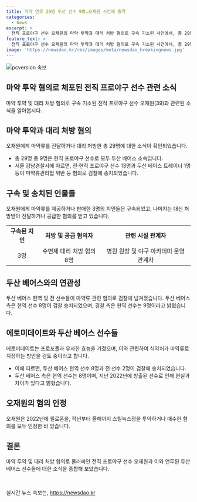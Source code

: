 ```yaml
---
title: 마약 연루 29명 두산 선수 9명…오재원 사건에 충격
categories:
  - News
excerpt: >
  전직 프로야구 선수 오재원의 마약 투약과 대리 처방 혐의로 구속 기소된 사건에서, 총 29명이 마약류를 전달하거나 판매한 혐의로 경찰에 송치됐다. 이 가운데 9명의 현직 프로야구 선수와 한 트레이너가 포함돼 있으며, 두산 베어스 관련 인원도 확인되었다. 또한, 오재원이 운영하는 야구 아카데미 수강생 학부모와 지인들도 범행에 연루된 것으로 알려졌다. 특히, 프로야구 선수들을 포함한 관련자들이 다량의 마약류를 공급했거나 대리 처방을 받아 전달한 것으로 드러났다. 본 사건으로 두산 베어스 구단과 관련된 현역 선수 8명과 전 선수 2명이 검찰 조사를 받게 되었으며, 국가대표 투수 출신 전 프로야구 선수 A씨 또한 연루돼 조사를 받을 예정이다. 이에 따라, 사건의 규모와 영향력이 증대되고 있으며, 관련자들의 범행과 혐의에 대한 입장 및 대응이 주목받고 있다.
feature_text: >
  전직 프로야구 선수 오재원의 마약 투약과 대리 처방 혐의로 구속 기소된 사건에서, 총 29명이 마약류를 전달하거나 판매한 혐의로 경찰에 송치됐다. 이 가운데 9명의 현직 프로야구 선수와 한 트레이너가 포함돼 있으며, 두산 베어스 관련 인원도 확인되었다. 또한, 오재원이 운영하는 야구 아카데미 수강생 학부모와 지인들도 범행에 연루된 것으로 알려졌다. 특히, 프로야구 선수들을 포함한 관련자들이 다량의 마약류를 공급했거나 대리 처방을 받아 전달한 것으로 드러났다. 본 사건으로 두산 베어스 구단과 관련된 현역 선수 8명과 전 선수 2명이 검찰 조사를 받게 되었으며, 국가대표 투수 출신 전 프로야구 선수 A씨 또한 연루돼 조사를 받을 예정이다. 이에 따라, 사건의 규모와 영향력이 증대되고 있으며, 관련자들의 범행과 혐의에 대한 입장 및 대응이 주목받고 있다.
image: 'https://newsdao.kr/res/images/meta/newsdao_breakingnews.jpg'
---
```


<p><img src="https://newsdao.kr/res/images/meta/newsdao_breakingnews.jpg" alt="pcversion 속보" /></p>

<h2 data-ke-size="size26">마약 투약 혐의로 체포된 전직 프로야구 선수 관련 소식</h2>

<p data-ke-size="size16">마약 투약 및 대리 처방 혐의로 구속 기소된 전직 프로야구 선수 오재원(39)과 관련된 소식을 알아봅시다.</p>

<h2 data-ke-size="size24">마약 투약과 대리 처방 혐의</h2>

<p data-ke-size="size16">오재원에게 마약류를 전달하거나 대리 처방한 총 29명에 대한 소식이 확인되었습니다.</p>

<ul>
  <li>총 29명 중 9명은 현직 프로야구 선수로 모두 두산 베어스 소속입니다.</li>
  <li>서울 강남경찰서에 따르면, 전·현직 프로야구 선수 13명과 두산 베어스 트레이너 1명 등이 마약류관리법 위반 등 혐의로 검찰에 송치되었습니다.</li>
</ul>

<h2 data-ke-size="size24">구속 및 송치된 인물들</h2>

<p data-ke-size="size16">오재원에게 마약류를 제공하거나 판매한 3명의 지인들은 구속되었고, 나머지는 대신 처방받아 전달하거나 공급한 혐의를 받고 있습니다.</p>

<table>
  <tr>
    <td style="text-align: center; height: 17px;"><b>구속된 지인</b></td>
    <td style="text-align: center; height: 17px;"><b>처방 및 공급 혐의자</b></td>
    <td style="text-align: center; height: 17px;"><b>관련 시설 관계자</b></td>
  </tr>
  <tr>
    <td style="text-align: center; height: 17px;">3명</td>
    <td style="text-align: center; height: 17px;">수면제 대리 처방 혐의 8명</td>
    <td style="text-align: center; height: 17px;">병원 원장 및 야구 아카데미 운영 관계자</td>
  </tr>
</table>

<h2 data-ke-size="size24">두산 베어스와의 연관성</h2>

<p data-ke-size="size16">두산 베어스 현역 및 전 선수들이 마약류 관련 혐의로 검찰에 넘겨졌습니다. 두산 베어스 측은 현역 선수 8명이 검찰 송치되었으며, 경찰 측은 현역 선수는 9명이라고 밝혔습니다.</p>

<h2 data-ke-size="size24">에토미데이트와 두산 베어스 선수들</h2>

<p data-ke-size="size16">에토미데이트는 프로포폴과 유사한 효능을 가졌으며, 이와 관련하여 식약처가 마약류로 지정하는 방안을 검토 중이라고 합니다.</p>

<ul>
  <li>이에 따르면, 두산 베어스 현역 선수 8명과 전 선수 2명이 검찰에 송치되었습니다.</li>
  <li>두산 베어스 측은 현역 선수는 8명이며, 지난 2022년에 방출된 선수로 인해 현실과 차이가 있다고 밝혔습니다.</li>
</ul>

<h2 data-ke-size="size24">오재원의 혐의 인정</h2>

<p data-ke-size="size16">오재원은 2022년에 필로폰을, 작년부터 올해까지 스틸녹스정을 투약하거나 매수한 혐의를 모두 인정한 바 있습니다.</p>

<h2 data-ke-size="size24">결론</h2>

<p data-ke-size="size16">마약 투약 및 대리 처방 혐의로 둘러싸인 전직 프로야구 선수 오재원과 이와 연루된 두산 베어스 선수들에 대한 소식을 종합해 보았습니다.</p>

<p data-ke-size="size16">&nbsp;</p>
실시간 뉴스 속보는, <a href="https://newsdao.kr" rel="dofollow">https://newsdao.kr</a>



